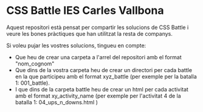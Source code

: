 # CSS Battle IES Carles Vallbona #

Aquest repositori està pensat per compartir les solucions de CSS Battle i veure les bones pràctiques que han utilitzat la resta de companys.


Si voleu pujar les vostres solucions, tingueu en compte:

- Que heu de crear una carpeta a l'arrel del repositori amb el format "nom_cognom"
- Que dins de la vostra carpeta heu de crear un directori per cada battle en la que participeu amb el format xyz_battle (per exemple per la batalla 1: 001_battle).
- I que dins de la carpeta battle heu de crear un html per cada activitat amb el format xy_activity_name (per exemple per l'activitat 4 de la batalla 1: 04_ups_n_downs.html )
